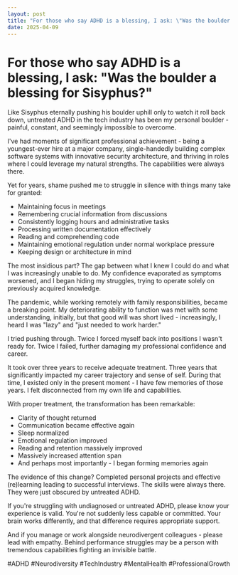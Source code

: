 ```yaml
---
layout: post
title: "For those who say ADHD is a blessing, I ask: \"Was the boulder a blessing for Sisyphus?\""
date: 2025-04-09
---
```


# For those who say ADHD is a blessing, I ask: "Was the boulder a blessing for Sisyphus?"

Like Sisyphus eternally pushing his boulder uphill only to watch it roll back down, untreated ADHD in the tech industry has been my personal boulder - painful, constant, and seemingly impossible to overcome.

I've had moments of significant professional achievement - being a youngest-ever hire at a major company, single-handedly building complex software systems with innovative security architecture, and thriving in roles where I could leverage my natural strengths. The capabilities were always there.

Yet for years, shame pushed me to struggle in silence with things many take for granted:

* Maintaining focus in meetings
* Remembering crucial information from discussions
* Consistently logging hours and administrative tasks
* Processing written documentation effectively
* Reading and comprehending code
* Maintaining emotional regulation under normal workplace pressure
* Keeping design or architecture in mind

The most insidious part? The gap between what I knew I could do and what I was increasingly unable to do. My confidence evaporated as symptoms worsened, and I began hiding my struggles, trying to operate solely on previously acquired knowledge.

The pandemic, while working remotely with family responsibilities, became a breaking point. My deteriorating ability to function was met with some understanding, initially, but that good will was short lived - increasingly, I heard I was "lazy" and "just needed to work harder."

I tried pushing through. Twice I forced myself back into positions I wasn't ready for. Twice I failed, further damaging my professional confidence and career.

It took over three years to receive adequate treatment. Three years that significantly impacted my career trajectory and sense of self. During that time, I existed only in the present moment - I have few memories of those years. I felt disconnected from my own life and capabilities.

With proper treatment, the transformation has been remarkable:

* Clarity of thought returned
* Communication became effective again
* Sleep normalized
* Emotional regulation improved
* Reading and retention massively improved
* Massively increased attention span
* And perhaps most importantly - I began forming memories again

The evidence of this change? Completed personal projects and effective (re)learning leading to successful interviews. The skills were always there. They were just obscured by untreated ADHD.

If you're struggling with undiagnosed or untreated ADHD, please know your experience is valid. You're not suddenly less capable or committed. Your brain works differently, and that difference requires appropriate support.

And if you manage or work alongside neurodivergent colleagues - please lead with empathy. Behind performance struggles may be a person with tremendous capabilities fighting an invisible battle.

\#ADHD \#Neurodiversity \#TechIndustry \#MentalHealth \#ProfessionalGrowth
